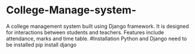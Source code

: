 # College-Manage-system-
A college management system built using Django framework. It is designed for interactions between students and teachers. Features include attendance, marks and time table.
#Installation
Python and Django need to be installed
pip install django

